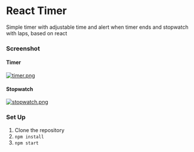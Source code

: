 # React Timer

Simple timer with adjustable time and alert when timer ends and stopwatch with laps, based on react

### Screenshot

#### Timer

[![timer.png](https://i.postimg.cc/25p6xrCP/timer.png)](https://postimg.cc/21wrkpbw)

#### Stopwatch

[![stopwatch.png](https://i.postimg.cc/15259sVf/stopwatch.png)](https://postimg.cc/D8QK6VgT)

### Set Up

1. Clone the repository
2. `npm install`
3. `npm start`

